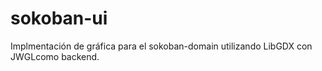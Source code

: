 # sokoban-ui
Implmentación de gráfica para el sokoban-domain utilizando LibGDX con JWGLcomo backend.
